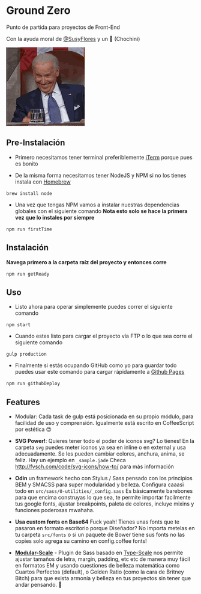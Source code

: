 # Ground Zero
Punto de partida para proyectos de Front-End

Con la ayuda moral de [@SusyFlores](https://github.com/SusyFlores) y un 🐶 (Chochini)

![It's 2.0!](meSoHappy.gif)

## Pre-Instalación
- Primero necesitamos tener terminal preferiblemente [iTerm](https://www.iterm2.com/) porque pues es bonito

- De la misma forma necesitamos tener NodeJS y NPM si no los tienes instala con [Homebrew](http://brew.sh/)
```
brew install node
```
- Una vez que tengas NPM vamos a instalar nuestras dependencias globales con el siguiente comando **Nota esto solo se hace la primera vez que lo instales por siempre**
```
npm run firstTime
```

## Instalación

**Navega primero a la carpeta raíz del proyecto y entonces corre**

```
npm run getReady
```

## Uso

- Listo ahora para operar simplemente puedes correr el siguiente comando
```
npm start
```
- Cuando estes listo para cargar el proyecto vía FTP o lo que sea corre el siguiente comando
```
gulp production
```
- Finalmente si estás ocupando GitHub como yo para guardar todo puedes usar este comando para cargar rápidamente a [Github Pages](https://pages.github.com/)
```
npm run githubDeploy
```

## Features
- Modular: Cada task de gulp está posicionada en su propio módulo, para facilidad de uso y comprensión. Igualmente está escrito en CoffeeScript por estética 😍

- **SVG Power!**: Quieres tener todo el poder de íconos svg? Lo tienes! En la carpeta `svg` puedes meter íconos ya sea en inline o en external y usa adecuadamente. Se les pueden cambiar colores, anchura, anima, se feliz. Hay un ejemplo en `_sample.jade` Checa http://fvsch.com/code/svg-icons/how-to/ para más información

- **Odin** un framework hecho con Stylus / Sass pensado con los principios BEM y SMACSS para super modularidad y belleza. Configura caaasi todo en `src/sass/0-utilities/_config.sass` Es básicamente barebones para que encima construyas lo que sea, te permite importar facilmente tus google fonts, ajustar breakpoints, paleta de colores, incluye mixins y funciones poderosas mwahaha.

- **Usa custom fonts en Base64** Fuck yeah! Tienes unas fonts que te pasaron en formato escritorio porque Diseñador? No importa metelas en tu carpeta `src/fonts` o si un paquete de Bower tiene sus fonts no las copies solo agrega su camino en config.coffee fonts!

- [**Modular-Scale**](https://github.com/modularscale/modularscale-sass) - Plugin de Sass basado en [Type-Scale](http://type-scale.com/) nos permite ajustar tamaños de letra, margin, padding, etc etc de manera muy fácil en formatos EM y usando cuestiones de belleza matemática como Cuartos Perfectos (default), o Golden Ratio (como la cara de Britney Bitch) para que exista armonía y belleza en tus proyectos sin tener que andar pensando. 🍺
